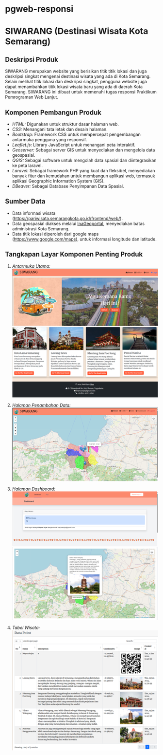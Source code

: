 # pgweb-responsi

# SIWARANG (Destinasi Wisata Kota Semarang)

## Deskripsi Produk

SIWARANG merupakan website yang berisikan titik titik lokasi dan juga deskripsi singkat mengenai destinasi wisata yang ada di Kota Semarang. Selain melihat titik lokasi dan deskripsi singkat, pengguna website juga dapat menambahkan titik lokasi wisata baru yang ada di daerah Kota Semarang. SIWARANG ini dibuat untuk memenuhi tugas responsi Praktikum Pemrograman Web Lanjut.

## Komponen Pembangun Produk

- *HTML:* Digunakan untuk struktur dasar halaman web.
- *CSS:* Menangani tata letak dan desain halaman.
- *Bootstrap:* Framework CSS untuk mempercepat pengembangan antarmuka pengguna yang responsif.
- *Leaflet.js:* Library JavaScript untuk menangani peta interaktif.
- *Geoserver:* Sebagai server GIS untuk menyediakan dan mengelola data geospasial.
- *QGIS:* Sebagai software untuk mengolah data spasial dan diintegrasikan ke peta laravel.
- *Laravel:* Sebagai framework PHP yang kuat dan fleksibel, menyediakan banyak fitur dan kemudahan untuk membangun aplikasi web, termasuk aplikasi Geographic Information System (GIS).
- *DBeaver:* Sebagai Database Penyimpanan Data Spasial.
  
## Sumber Data

- Data informasi wisata (https://pariwisata.semarangkota.go.id/frontend/web/).
- Data geospasial diakses melalui [InaGeoportal](https://www.inageoportal.id/), menyediakan batas administrasi Kota Semarang.
- Data titik lokasi diperoleh dari google maps (https://www.google.com/maps), untuk informasi longitude dan latitude.

## Tangkapan Layar Komponen Penting Produk

1. *Antarmuka Utama:*
   ![Landing Page](./public/komponen/LD1.png)
   ![Landing Page](./public/komponen/LD2.png)

2. *Halaman Penambahan Data:*
   ![Map](./public/komponen/Edt.png)

3. *Halaman Dashboard:*
   ![Deskripsi Wisata](./public/komponen/DB1.png)
   ![Deskripsi Wisata](./public/komponen/DB2.png)

5. *Tabel Wisata:*
   ![Cullinary](./public/komponen/TBL.png)


